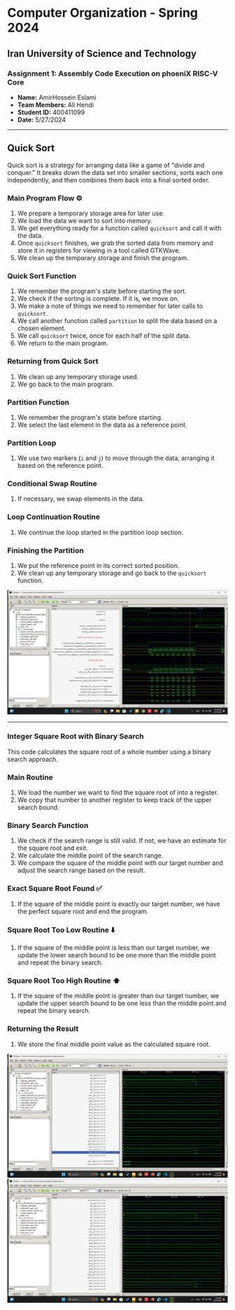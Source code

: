 # Computer Organization - Spring 2024
## Iran University of Science and Technology

### Assignment 1: Assembly Code Execution on phoeniX RISC-V Core

- **Name:** AmirHossein Eslami
- **Team Members:** Ali Hendi
- **Student ID:** 400411099
- **Date:** 5/27/2024

---
## Quick Sort

Quick sort is a strategy for arranging data like a game of "divide and conquer." It breaks down the data set into smaller sections, sorts each one independently, and then combines them back into a final sorted order.

### Main Program Flow ⚙️

1. We prepare a temporary storage area for later use.
2. We load the data we want to sort into memory.
3. We get everything ready for a function called `quicksort` and call it with the data.
4. Once `quicksort` finishes, we grab the sorted data from memory and store it in registers for viewing in a tool called GTKWave.
5. We clean up the temporary storage and finish the program.

### Quick Sort Function 

1. We remember the program's state before starting the sort.
2. We check if the sorting is complete. If it is, we move on.
3. We make a note of things we need to remember for later calls to `quicksort`.
4. We call another function called `partition` to split the data based on a chosen element.
5. We call `quicksort` twice, once for each half of the split data.
6. We return to the main program.

### Returning from Quick Sort 

1. We clean up any temporary storage used.
2. We go back to the main program.

### Partition Function 

1. We remember the program's state before starting.
2. We select the last element in the data as a reference point.

### Partition Loop 

1. We use two markers (`i` and `j`) to move through the data, arranging it based on the reference point.

### Conditional Swap Routine  

1. If necessary, we swap elements in the data.

### Loop Continuation Routine 

1. We continue the loop started in the partition loop section.

### Finishing the Partition 

1. We put the reference point in its correct sorted position.
2. We clean up any temporary storage and go back to the `quicksort` function.

![Quick Sort Image](https://github.com/amirhosseineslami/phoeniX/blob/main/square.png)

---

### Integer Square Root with Binary Search 

This code calculates the square root of a whole number using a binary search approach.

### Main Routine ️

1. We load the number we want to find the square root of into a register.
2. We copy that number to another register to keep track of the upper search bound.

### Binary Search Function  

1. We check if the search range is still valid. If not, we have an estimate for the square root and exit.
2. We calculate the middle point of the search range.
3. We compare the square of the middle point with our target number and adjust the search range based on the result.

### Exact Square Root Found ✅

1. If the square of the middle point is exactly our target number, we have the perfect square root and end the program.

### Square Root Too Low Routine ⬇️

1. If the square of the middle point is less than our target number, we update the lower search bound to be one more than the middle point and repeat the binary search.

### Square Root Too High Routine ⬆️

1. If the square of the middle point is greater than our target number, we update the upper search bound to be one less than the middle point and repeat the binary search.

### Returning the Result 

1. We store the final middle point value as the calculated square root.


![sqrt image](https://github.com/amirhosseineslami/phoeniX/blob/main/square16.png)
![sqrt image](https://github.com/amirhosseineslami/phoeniX/blob/main/square49.png)
